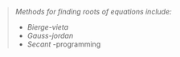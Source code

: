 > _Methods for finding roots of equations include:_
>* _Bierge-vieta_
>* _Gauss-jordan_
>* _Secant_
-programming
